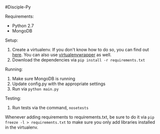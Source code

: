 #Disciple-Py

Requirements:

* Python 2.7
* MongoDB

Setup:

1. Create a virtualenv. If you don't know how to do so, you can find out [here](https://virtualenv.pypa.io/en/latest/). You can also use [virtualenvwrapper](http://virtualenvwrapper.readthedocs.org/en/latest/) as well.
2. Download the dependencies via `pip install -r requirements.txt`


Running:

1. Make sure MongoDB is running
2. Update config.py with the appropriate settings
3. Run via `python main.py`

Testing:

1. Run tests via the command, `nosetests`

Whenever adding requirements to requirements.txt, be sure to do it via `pip freeze -l > requirements.txt` to make sure you only add libraries installed in the virtualenv.